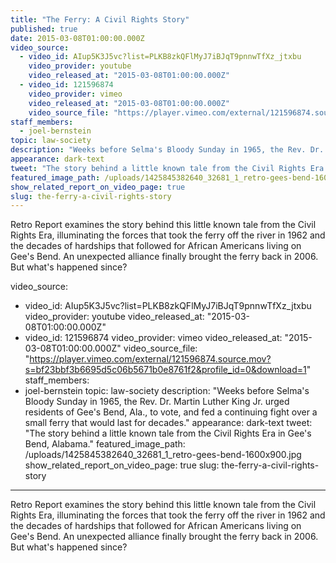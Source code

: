 ```yaml
---
title: "The Ferry: A Civil Rights Story"
published: true
date: 2015-03-08T01:00:00.000Z
video_source:
  - video_id: AIup5K3J5vc?list=PLKB8zkQFlMyJ7iBJqT9pnnwTfXz_jtxbu
    video_provider: youtube
    video_released_at: "2015-03-08T01:00:00.000Z"
  - video_id: 121596874
    video_provider: vimeo
    video_released_at: "2015-03-08T01:00:00.000Z"
    video_source_file: "https://player.vimeo.com/external/121596874.source.mov?s=bf23bbf3b6695d5c06b5671b0e8761f2&profile_id=0&download=1"
staff_members:
  - joel-bernstein
topic: law-society
description: "Weeks before Selma's Bloody Sunday in 1965, the Rev. Dr. Martin Luther King Jr. urged residents of Gee's Bend, Ala., to vote, and fed a continuing fight over a small ferry that would last for decades."
appearance: dark-text
tweet: "The story behind a little known tale from the Civil Rights Era in Gee's Bend, Alabama."
featured_image_path: /uploads/1425845382640_32681_1_retro-gees-bend-1600x900.jpg
show_related_report_on_video_page: true
slug: the-ferry-a-civil-rights-story
---
```


<span class="s1">Retro Report examines the story behind this little known tale from the Civil Rights Era, illuminating the forces that took the ferry off the river in 1962 and the decades of hardships that followed for African Americans living on Gee's Bend. An unexpected alliance finally brought the ferry back in 2006. But what's happened since?</span>

video_source:
  - video_id: AIup5K3J5vc?list=PLKB8zkQFlMyJ7iBJqT9pnnwTfXz_jtxbu
    video_provider: youtube
    video_released_at: "2015-03-08T01:00:00.000Z"
  - video_id: 121596874
    video_provider: vimeo
    video_released_at: "2015-03-08T01:00:00.000Z"
    video_source_file: "https://player.vimeo.com/external/121596874.source.mov?s=bf23bbf3b6695d5c06b5671b0e8761f2&profile_id=0&download=1"
staff_members:
  - joel-bernstein
topic: law-society
description: "Weeks before Selma's Bloody Sunday in 1965, the Rev. Dr. Martin Luther King Jr. urged residents of Gee's Bend, Ala., to vote, and fed a continuing fight over a small ferry that would last for decades."
appearance: dark-text
tweet: "The story behind a little known tale from the Civil Rights Era in Gee's Bend, Alabama."
featured_image_path: /uploads/1425845382640_32681_1_retro-gees-bend-1600x900.jpg
show_related_report_on_video_page: true
slug: the-ferry-a-civil-rights-story
---

<span class="s1">Retro Report examines the story behind this little known tale from the Civil Rights Era, illuminating the forces that took the ferry off the river in 1962 and the decades of hardships that followed for African Americans living on Gee's Bend. An unexpected alliance finally brought the ferry back in 2006. But what's happened since?</span>

